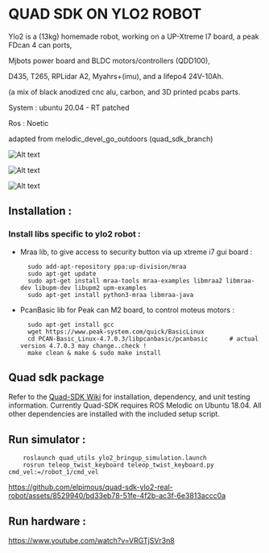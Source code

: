 # QUAD SDK ON YLO2 ROBOT

Ylo2 is a (13kg) homemade robot, working on a UP-Xtreme I7 board, a peak FDcan 4 can ports, 

Mjbots power board and BLDC motors/controllers (QDD100),

D435, T265, RPLidar A2, Myahrs+(imu), and a lifepo4 24V-10Ah.

(a mix of black anodized cnc alu, carbon, and 3D printed pcabs parts. 

System                  : ubuntu 20.04 - RT patched

Ros                     : Noetic

adapted from melodic_devel_go_outdoors (quad_sdk_branch)

![Alt text](doc/dock2.jpg?raw=true)

![Alt text](doc/dock1.jpg?raw=true)

![Alt text](doc/dock4.jpg?raw=true)

## Installation :

### Install libs specific to ylo2 robot :

* Mraa lib, to give access to security button via up xtreme i7 gui board :

        sudo add-apt-repository ppa:up-division/mraa
        sudo apt-get update
        sudo apt-get install mraa-tools mraa-examples libmraa2 libmraa-dev libupm-dev libupm2 upm-examples
        sudo apt-get install python3-mraa libmraa-java
 
* PcanBasic lib for Peak can M2 board, to control moteus motors :

        sudo apt-get install gcc
        wget https://www.peak-system.com/quick/BasicLinux
        cd PCAN-Basic_Linux-4.7.0.3/libpcanbasic/pcanbasic      # actual version 4.7.0.3 may change..check !
        make clean & make & sudo make install

## Quad sdk package

Refer to the [Quad-SDK Wiki](https://github.com/robomechanics/quad-sdk/wiki/1.-Getting-Started-with-Quad-SDK) for installation, dependency, and unit testing information. Currently Quad-SDK requires ROS Melodic on Ubuntu 18.04. All other dependencies are installed with the included setup script.

[paper]: https://www.andrew.cmu.edu/user/amj1/papers/Quad_SDK_ICRA_Abstract.pdf

## Run simulator :

        roslaunch quad_utils ylo2_bringup_simulation.launch
        rosrun teleop_twist_keyboard teleop_twist_keyboard.py cmd_vel:=/robot_1/cmd_vel

https://github.com/elpimous/quad-sdk-ylo2-real-robot/assets/8529940/bd33eb78-51fe-4f2b-ac3f-6e3813accc0a

## Run hardware :

https://www.youtube.com/watch?v=VRGTjSVr3n8
